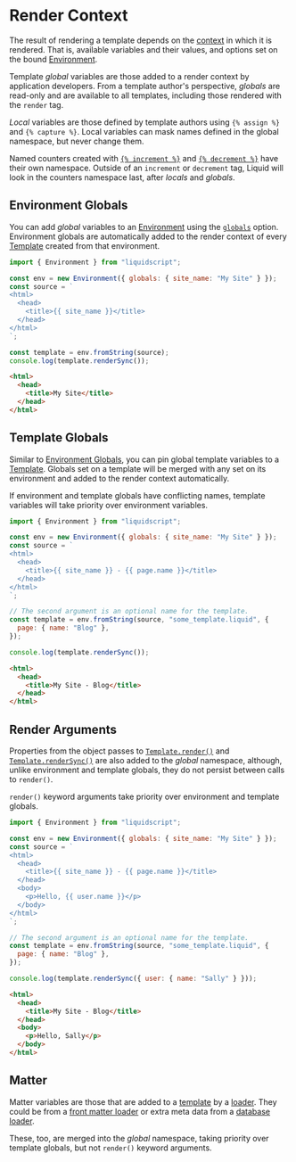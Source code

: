 # Render Context

The result of rendering a template depends on the [context](../api/classes/RenderContext.md) in which it is rendered. That is, available variables and their values, and options set on the bound [Environment](../api/classes/Environment.md).

Template _global_ variables are those added to a render context by application developers. From a template author's perspective, _globals_ are read-only and are available to all templates, including those rendered with the `render` tag.

_Local_ variables are those defined by template authors using `{% assign %}` and `{% capture %}`. Local variables can mask names defined in the global namespace, but never change them.

Named counters created with [`{% increment %}`](../language/tags.md#increment) and [`{% decrement %}`](../language/tags.md#decrement) have their own namespace. Outside of an `increment` or `decrement` tag, Liquid will look in the counters namespace last, after _locals_ and _globals_.

## Environment Globals

You can add _global_ variables to an [Environment](../api/classes/Environment.md) using the [`globals`](../api/modules.md#environmentoptions) option. Environment globals are automatically added to the render context of every [Template](../api/classes/Template.md) created from that environment.

```js
import { Environment } from "liquidscript";

const env = new Environment({ globals: { site_name: "My Site" } });
const source = `
<html>
  <head>
    <title>{{ site_name }}</title>
  </head>
</html>
`;

const template = env.fromString(source);
console.log(template.renderSync());
```

```html title="output"
<html>
  <head>
    <title>My Site</title>
  </head>
</html>
```

## Template Globals

Similar to [Environment Globals](#environment-globals), you can pin global template variables to a [Template](../api/classes/Template.md). Globals set on a template will be merged with any set on its environment and added to the render context automatically.

If environment and template globals have conflicting names, template variables will take priority over environment variables.

```js
import { Environment } from "liquidscript";

const env = new Environment({ globals: { site_name: "My Site" } });
const source = `
<html>
  <head>
    <title>{{ site_name }} - {{ page.name }}</title>
  </head>
</html>
`;

// The second argument is an optional name for the template.
const template = env.fromString(source, "some_template.liquid", {
  page: { name: "Blog" },
});

console.log(template.renderSync());
```

```html title="output"
<html>
  <head>
    <title>My Site - Blog</title>
  </head>
</html>
```

## Render Arguments

Properties from the object passes to [`Template.render()`](../api/classes/Template.md#render) and [`Template.renderSync()`](../api/classes/Template.md#rendersync) are also added to the _global_ namespace, although, unlike environment and template globals, they do not persist between calls to `render()`.

`render()` keyword arguments take priority over environment and template globals.

```js
import { Environment } from "liquidscript";

const env = new Environment({ globals: { site_name: "My Site" } });
const source = `
<html>
  <head>
    <title>{{ site_name }} - {{ page.name }}</title>
  </head>
  <body>
    <p>Hello, {{ user.name }}</p>
  </body>
</html>
`;

// The second argument is an optional name for the template.
const template = env.fromString(source, "some_template.liquid", {
  page: { name: "Blog" },
});

console.log(template.renderSync({ user: { name: "Sally" } }));
```

```html title="output"
<html>
  <head>
    <title>My Site - Blog</title>
  </head>
  <body>
    <p>Hello, Sally</p>
  </body>
</html>
```

## Matter

Matter variables are those that are added to a [template](../api/classes/Template.md) by a [loader](loading-templates.md). They could be from a [front matter loader](../guides/custom-loaders.md#front-matter-loader) or extra meta data from a [database loader](../guides/custom-loaders.md#async-database-loader).

These, too, are merged into the _global_ namespace, taking priority over template globals, but not `render()` keyword arguments.
